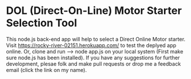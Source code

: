 # DOL (Direct-On-Line) Motor Starter Selection Tool

This node.js back-end app will help to select a Direct Online Motor starter.
Visit https://rocky-river-02151.herokuapp.com/ to test the deplyed app online.
Or, clone and run --> node app.js on your local system (First make sure node.js has been installed).
If you have any suggestions for further development, plesae folk and make pull requests or drop me a feedback email (click the link on my name).
